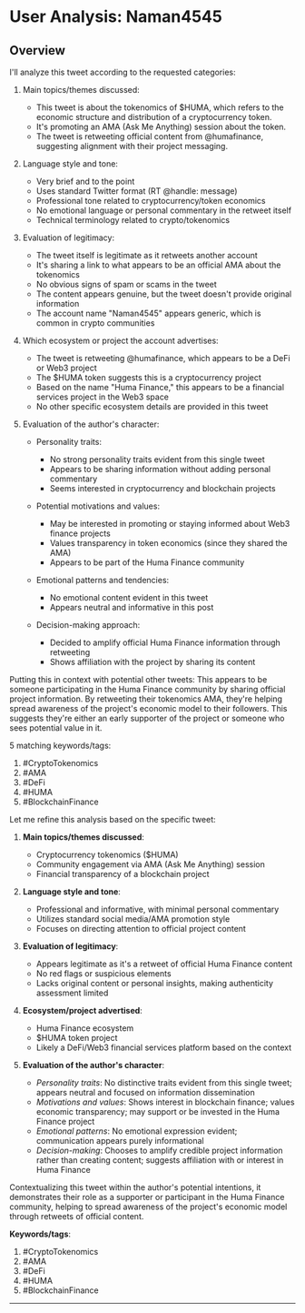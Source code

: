 # User Analysis: Naman4545

## Overview

<think>
I'll analyze this tweet according to the requested categories:

1. Main topics/themes discussed:
   - This tweet is about the tokenomics of $HUMA, which refers to the economic structure and distribution of a cryptocurrency token.
   - It's promoting an AMA (Ask Me Anything) session about the token.
   - The tweet is retweeting official content from @humafinance, suggesting alignment with their project messaging.

2. Language style and tone:
   - Very brief and to the point
   - Uses standard Twitter format (RT @handle: message)
   - Professional tone related to cryptocurrency/token economics
   - No emotional language or personal commentary in the retweet itself
   - Technical terminology related to crypto/tokenomics

3. Evaluation of legitimacy:
   - The tweet itself is legitimate as it retweets another account
   - It's sharing a link to what appears to be an official AMA about the tokenomics
   - No obvious signs of spam or scams in the tweet
   - The content appears genuine, but the tweet doesn't provide original information
   - The account name "Naman4545" appears generic, which is common in crypto communities

4. Which ecosystem or project the account advertises:
   - The tweet is retweeting @humafinance, which appears to be a DeFi or Web3 project
   - The $HUMA token suggests this is a cryptocurrency project
   - Based on the name "Huma Finance," this appears to be a financial services project in the Web3 space
   - No other specific ecosystem details are provided in this tweet

5. Evaluation of the author's character:
   - Personality traits: 
     * No strong personality traits evident from this single tweet
     * Appears to be sharing information without adding personal commentary
     * Seems interested in cryptocurrency and blockchain projects

   - Potential motivations and values:
     * May be interested in promoting or staying informed about Web3 finance projects
     * Values transparency in token economics (since they shared the AMA)
     * Appears to be part of the Huma Finance community

   - Emotional patterns and tendencies:
     * No emotional content evident in this tweet
     * Appears neutral and informative in this post

   - Decision-making approach:
     * Decided to amplify official Huma Finance information through retweeting
     * Shows affiliation with the project by sharing its content

Putting this in context with potential other tweets:
This appears to be someone participating in the Huma Finance community by sharing official project information. By retweeting their tokenomics AMA, they're helping spread awareness of the project's economic model to their followers. This suggests they're either an early supporter of the project or someone who sees potential value in it.

5 matching keywords/tags:
1. #CryptoTokenomics
2. #AMA
3. #DeFi
4. #HUMA
5. #BlockchainFinance

Let me refine this analysis based on the specific tweet:
</think>

1. **Main topics/themes discussed**:
   - Cryptocurrency tokenomics ($HUMA)
   - Community engagement via AMA (Ask Me Anything) session
   - Financial transparency of a blockchain project

2. **Language style and tone**:
   - Professional and informative, with minimal personal commentary
   - Utilizes standard social media/AMA promotion style
   - Focuses on directing attention to official project content

3. **Evaluation of legitimacy**:
   - Appears legitimate as it's a retweet of official Huma Finance content
   - No red flags or suspicious elements
   - Lacks original content or personal insights, making authenticity assessment limited

4. **Ecosystem/project advertised**:
   - Huma Finance ecosystem
   - $HUMA token project
   - Likely a DeFi/Web3 financial services platform based on the context

5. **Evaluation of the author's character**:
   - *Personality traits*: No distinctive traits evident from this single tweet; appears neutral and focused on information dissemination
   - *Motivations and values*: Shows interest in blockchain finance; values economic transparency; may support or be invested in the Huma Finance project
   - *Emotional patterns*: No emotional expression evident; communication appears purely informational
   - *Decision-making*: Chooses to amplify credible project information rather than creating content; suggests affiliation with or interest in Huma Finance

Contextualizing this tweet within the author's potential intentions, it demonstrates their role as a supporter or participant in the Huma Finance community, helping to spread awareness of the project's economic model through retweets of official content.

**Keywords/tags**:
1. #CryptoTokenomics  
2. #AMA  
3. #DeFi  
4. #HUMA  
5. #BlockchainFinance
---
